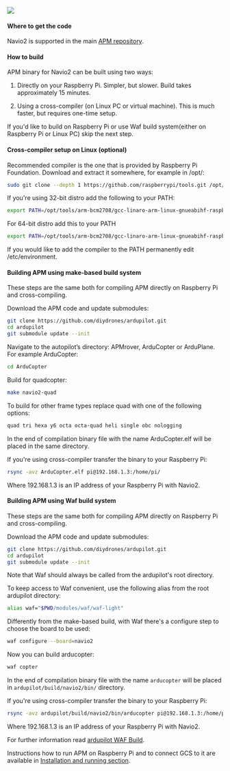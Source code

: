 ![](http://www.emlid.com/wp-content/uploads/2014/10/APM.png)

#### Where to get the code

Navio2 is supported in the main [APM repository](https://github.com/diydrones/ardupilot).

#### How to build

APM binary for Navio2 can be built using two ways:

1) Directly on your Raspberry Pi. Simpler, but slower. Build takes approximately 15 minutes.

2) Using a cross-compiler (on Linux PC or virtual machine). This is much faster, but requires one-time setup.

If you'd like to build on Raspberry Pi or use Waf build system(either on Raspberry Pi or Linux PC) skip the next step.

#### Cross-compiler setup on Linux (optional)

Recommended compiler is the one that is provided by Raspberry Pi Foundation. Download and extract it somewhere, for example in /opt/:

```bash
sudo git clone --depth 1 https://github.com/raspberrypi/tools.git /opt/tools
```

If you're using 32-bit distro add the following to your PATH:

```bash
export PATH=/opt/tools/arm-bcm2708/gcc-linaro-arm-linux-gnueabihf-raspbian/bin:$PATH
```

For 64-bit distro add this to your PATH

```bash
export PATH=/opt/tools/arm-bcm2708/gcc-linaro-arm-linux-gnueabihf-raspbian-x64/bin:$PATH
```

If you would like to add the compiler to the PATH permanently edit /etc/environment.

#### Building APM using make-based build system

These steps are the same both for compiling APM directly on Raspberry Pi and cross-compiling.

Download the APM code and update submodules:

```bash
git clone https://github.com/diydrones/ardupilot.git
cd ardupilot
git submodule update --init
```

Navigate to the autopilot’s directory: APMrover, ArduCopter or ArduPlane. For example ArduCopter:

```bash
cd ArduCopter
```
Build for quadcopter:

```bash
make navio2-quad
```

To build for other frame types replace quad with one of the following options:

```bash
quad tri hexa y6 octa octa-quad heli single obc nologging
```

In the end of compilation binary file with the name ArduCopter.elf will be placed in the same directory.

If you're using cross-compiler transfer the binary to your Raspberry Pi:

```bash
rsync -avz ArduCopter.elf pi@192.168.1.3:/home/pi/
```

Where 192.168.1.3 is an IP address of your Raspberry Pi with Navio2.

#### Building APM using Waf build system

These steps are the same both for compiling APM directly on Raspberry Pi and cross-compiling.

Download the APM code and update submodules:

```bash
git clone https://github.com/diydrones/ardupilot.git
cd ardupilot
git submodule update --init
```  
Note that Waf should always be called from the ardupilot's root directory.

To keep access to Waf convenient, use the following alias from the root ardupilot directory:  
```bash
alias waf="$PWD/modules/waf/waf-light"
```  
Differently from the make-based build, with Waf there's a configure step to choose the board to be used:
```bash
waf configure --board=navio2
```

Now you can build arducopter: 
```bash
waf copter
```  
In the end of compilation binary file with the name ```arducopter``` will be placed in ```ardupilot/build/navio2/bin/``` directory.

If you're using cross-compiler transfer the binary to your Raspberry Pi:

```bash
rsync -avz ardupilot/build/navio2/bin/arducopter pi@192.168.1.3:/home/pi/
```

Where 192.168.1.3 is an IP address of your Raspberry Pi with Navio2.

For further information read [ardupilot WAF Build](https://github.com/diydrones/ardupilot/blob/master/README-WAF.md).


Instructions how to run APM on Raspberry Pi and to connect GCS to it are available in  [Installation and running section](installation-and-running.md).
